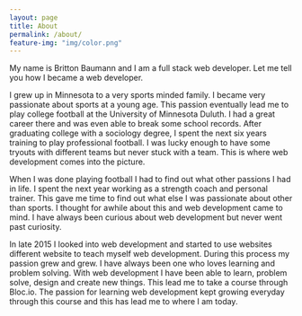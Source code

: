 ```yaml
---
layout: page
title: About
permalink: /about/
feature-img: "img/color.png"
---
```


  My name is Britton Baumann and I am a full stack web developer. Let me tell you how I became a web developer.

I grew up in Minnesota to a very sports minded family. I became very passionate about sports at a young age. This passion eventually lead me to play college football at the University of Minnesota Duluth. I had a great career there and was even able to break some school records. After graduating college with a sociology degree, I spent the next six years training to play professional football. I was lucky enough to have some tryouts with different teams but never stuck with a team. This is where web development comes into the picture.

When I was done playing football I had to find out what other passions I had in life. I spent the next year working as a strength coach and personal trainer. This gave me time to find out what else I was passionate about other than sports. I thought for awhile about this and web development came to mind. I have always been curious about web development but never went past curiosity.

In late 2015 I looked into web development and started to use websites different website to teach myself web development. During this process my passion grew and grew. I have always been one who loves learning and problem solving. With web development I have been able to learn, problem solve, design and create new things. This lead me to take a course through Bloc.io. The passion for learning web development kept growing everyday through this course and this has lead me to where I am today. 
